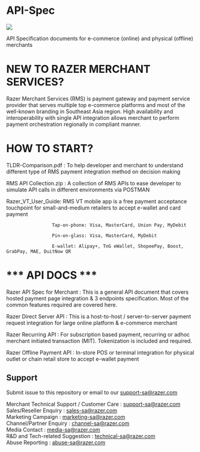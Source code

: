 # API-Spec

<img src="https://user-images.githubusercontent.com/38641542/157004440-840c8ab7-703d-4f94-8564-d98436382897.jpg">

API Specification documents for e-commerce (online) and physical (offline) merchants

# NEW TO RAZER MERCHANT SERVICES?
Razer Merchant Services (RMS) is payment gateway and payment service provider that serves multiple top e-commerce platforms and most of the well-known branding in Southeast Asia region. 
High availability and interoperability with single API integration allows merchant to perform payment orchestration regionally in compliant manner.


# HOW TO START?

TLDR-Comparison.pdf : To help developer and merchant to understand different type of RMS payment integration method on decision making 

RMS API Collection.zip : A collection of RMS APIs to ease developer to simulate API calls in different environments via POSTMAN

Razer_VT_User_Guide: RMS VT mobile app is a free payment acceptance touchpoint for small-and-medium retailers to accept e-wallet and card payment
                     
                     Tap-on-phone: Visa, MasterCard, Union Pay, MyDebit
                     
                     Pin-on-glass: Visa, MasterCard, MyDebit
                     
                     E-wallet: Alipay+, TnG eWallet, ShopeePay, Boost, GrabPay, MAE, DuitNow QR



# *** API DOCS ***

Razer API Spec for Merchant : This is a general API document that covers hosted payment page integration & 3 endpoints specification. 
                                             Most of the common features required are covered here.
                                              
                                              

Razer Direct Server API : This is a host-to-host / server-to-server payment request integration for large online platform & e-commerce merchant


Razer Recurring API : For subscription based payment, recurring or adhoc merchant initiated transaction (MIT). Tokenization is included and required.


Razer Offline Payment API : In-store POS or terminal integration for physical outlet or chain retail store to accept e-wallet payment


## Support

Submit issue to this repository or email to our support-sa@razer.com

Merchant Technical Support / Customer Care : support-sa@razer.com<br>
Sales/Reseller Enquiry : sales-sa@razer.com<br>
Marketing Campaign : marketing-sa@razer.com<br>
Channel/Partner Enquiry : channel-sa@razer.com<br>
Media Contact : media-sa@razer.com<br>
R&D and Tech-related Suggestion : technical-sa@razer.com<br>
Abuse Reporting : abuse-sa@razer.com
